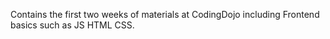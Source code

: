 Contains the first two weeks of materials at CodingDojo including Frontend basics such as JS HTML CSS.